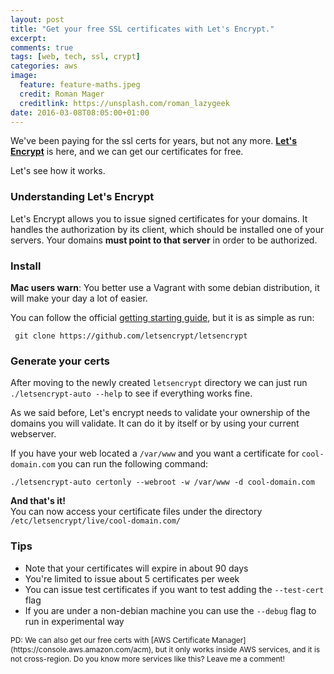 ```yaml
---
layout: post
title: "Get your free SSL certificates with Let's Encrypt."
excerpt: 
comments: true
tags: [web, tech, ssl, crypt]
categories: aws
image:
  feature: feature-maths.jpeg
  credit: Roman Mager
  creditlink: https://unsplash.com/roman_lazygeek
date: 2016-03-08T08:05:00+01:00
---
```


We've been paying for the ssl certs for years, but not any more. [**Let's Encrypt**](https://letsencrypt.org/) is here, and we can get our certificates for free. 

Let's see how it works. 

### Understanding Let's Encrypt

Let's Encrypt allows you to issue signed certificates for your domains. It handles the authorization by its client, which should be installed one of your servers. Your domains **must point to that server** in order to be authorized.


### Install

**Mac users warn**: You better use a Vagrant with some debian distribution, it will make your day a lot of easier.

You can follow the official [getting starting guide](https://letsencrypt.org/getting-started/), but it is as simple as run:

```
 git clone https://github.com/letsencrypt/letsencrypt
````

### Generate your certs

After moving to the newly created `letsencrypt` directory we can just run `./letsencrypt-auto --help` to see if everything works fine.

As we said before, Let's encrypt needs to validate your ownership of the domains you will validate. It can do it by itself or by using your current webserver. 

If you have your web located a `/var/www` and you want a certificate for `cool-domain.com` you can run the following command:

````
./letsencrypt-auto certonly --webroot -w /var/www -d cool-domain.com
```` 

**And that's it!**  
You can now access your certificate files under the directory `/etc/letsencrypt/live/cool-domain.com/`


### Tips

- Note that your certificates will expire in about 90 days
- You're limited to issue about 5 certificates per week
- You can issue test certificates if you want to test adding the `--test-cert` flag
- If you are under a non-debian machine you can use the `--debug` flag to run in experimental way


<span style="font-size:12px">
PD: We can also get our free certs with [AWS Certificate Manager](https://console.aws.amazon.com/acm), but it only works inside AWS services, and it is not cross-region. Do you know more services like this? Leave me a comment!
</span>
